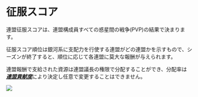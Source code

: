 ﻿# 征服スコア

 連盟征服スコアは、連盟構成員すべての惑星間の戦争(PVP)の結果で決まります。

征服スコア順位は銀河系に支配力を行使する連盟がどの連盟かを示すもので、シーズンが終了すると、順位に応じて各連盟に莫大な報酬が与えられます。

連盟報酬で支給された資源は連盟議長の権限で分配することができ、分配率は [***<u>連盟貢献度</u>***](jp/607fedcontribution#連盟-貢献度)により決定し任意で変更することはできません。

![](http://astrokings.s3.amazonaws.com/html/img/help/606_001fedconquestscore.jpg)
